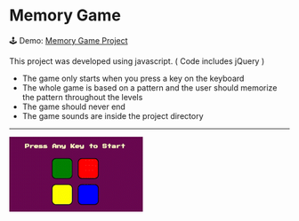 # Memory Game 

🕹 Demo: <a href="https://halazbib22.github.io/challenge_JS/" target="_blank">Memory Game Project</a>

This project was developed using javascript. ( Code includes jQuery )

* The game only starts when you press a key on the keyboard
* The whole game is based on a pattern and the user should memorize the pattern throughout the levels
* The game should never end 
* The game sounds are inside the project directory

---
![Memory Game](memory_game.gif)




